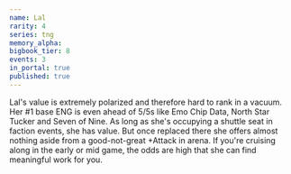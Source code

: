 ```yaml
---
name: Lal
rarity: 4
series: tng
memory_alpha:
bigbook_tier: 8
events: 3
in_portal: true
published: true
---
```


Lal's value is extremely polarized and therefore hard to rank in a vacuum. Her #1 base ENG is even ahead of 5/5s like Emo Chip Data, North Star Tucker and Seven of Nine. As long as she's occupying a shuttle seat in faction events, she has value. But once replaced there she offers almost nothing aside from a good-not-great +Attack in arena. If you're cruising along in the early or mid game, the odds are high that she can find meaningful work for you.
